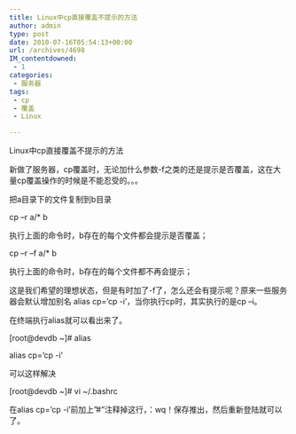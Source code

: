 ```yaml
---
title: Linux中cp直接覆盖不提示的方法
author: admin
type: post
date: 2010-07-16T05:54:13+00:00
url: /archives/4698
IM_contentdowned:
 - 1
categories:
 - 服务器
tags:
 - cp
 - 覆盖
 - Linux

---
```

Linux中cp直接覆盖不提示的方法

新做了服务器，cp覆盖时，无论加什么参数-f之类的还是提示是否覆盖，这在大量cp覆盖操作的时候是不能忍受的。。。

把a目录下的文件复制到b目录

cp –r a/* b

执行上面的命令时，b存在的每个文件都会提示是否覆盖；

cp –r –f a/* b

执行上面的命令时，b存在的每个文件都不再会提示；

这是我们希望的理想状态，但是有时加了-f了，怎么还会有提示呢？原来一些服务器会默认增加别名 alias cp=’cp -i’，当你执行cp时，其实执行的是cp –i。

在终端执行alias就可以看出来了。

[root@devdb ~]# alias

alias cp=’cp -i’

可以这样解决

[root@devdb ~]# vi ~/.bashrc

在alias cp=’cp -i’前加上”#”注释掉这行，：wq！保存推出，然后重新登陆就可以了。